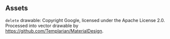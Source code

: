 ## Assets

`delete` drawable: Copyright Google, licensed under the Apache License
2.0.  Processed into vector drawable by
https://github.com/Templarian/MaterialDesign.

